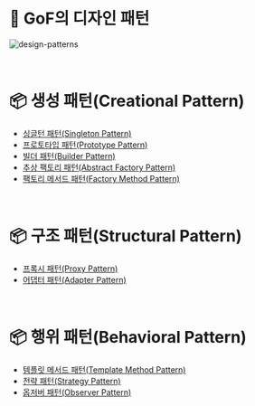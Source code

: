 # 📖 GoF의 디자인 패턴

![design-patterns](https://user-images.githubusercontent.com/71188307/131425407-d131b397-b439-4582-b47f-cf8a70853f34.png)

<br />

# **📦 생성 패턴(Creational Pattern)**
- [싱글턴 패턴(Singleton Pattern)](src/io/shirohoo/creational/singleton/singleton.md)
- [프로토타입 패턴(Prototype Pattern)](src/io/shirohoo/creational/prototype/prototype.md)
- [빌더 패턴(Builder Pattern)](src/io/shirohoo/creational/builder/builder.md)
- [추상 팩토리 패턴(Abstract Factory Pattern)](src/io/shirohoo/creational/abstract_factory/abstract_factory.md)
- [팩토리 메서드 패턴(Factory Method Pattern)](src/io/shirohoo/creational/factory_method/factory_method.md)

<br />

# **📦 구조 패턴(Structural Pattern)**
- [프록시 패턴(Proxy Pattern)](src/io/shirohoo/structural/proxy/proxy.md)
- [어댑터 패턴(Adapter Pattern)](src/io/shirohoo/structural/adpater/adapter.md)

<br />

# **📦 행위 패턴(Behavioral Pattern)**
- [템플릿 메서드 패턴(Template Method Pattern)](src/io/shirohoo/behavioral/template_method/template_method.md)
- [전략 패턴(Strategy Pattern)](src/io/shirohoo/behavioral/strategy/strategy.md)
- [옵저버 패턴(Observer Pattern)](src/io/shirohoo/behavioral/observer/observer.md)

<br />
